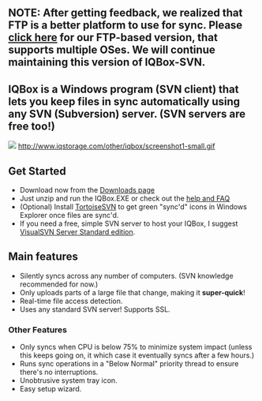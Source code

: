 ## NOTE: After getting feedback, we realized that FTP is a better platform to use for sync. Please [click here](https://code.google.com/p/iqbox-ftp/) for our FTP-based version, that supports multiple OSes. We will continue maintaining this version of IQBox-SVN. ##

## IQBox is a Windows program (SVN client) that lets you keep files in sync automatically using any SVN (Subversion) server. (SVN servers are free too!) ##
[![](http://i53.tinypic.com/kb3qdc.gif)](http://iqboxblog.wordpress.com)   [http://www.iqstorage.com/other/iqbox/screenshot1-small.gif ](http://www.iqstorage.com/other/iqbox/screenshot1.gif)

## Get Started ##
  * Download now from the [Downloads page](http://code.google.com/p/iqbox-svn/downloads/list)
  * Just unzip and run the IQBox.EXE or check out the [help and FAQ](http://code.google.com/p/iqbox-svn/wiki/FAQandHelp)
  * (Optional) Install [TortoiseSVN](http://tortoisesvn.net) to get green "sync'd" icons in Windows Explorer once files are sync'd.
  * If you need a free, simple SVN server to host your IQBox, I suggest [VisualSVN Server Standard edition](http://www.visualsvn.com/server/download/).

## Main features ##
  * Silently syncs across any number of computers. (SVN knowledge recommended for now.)
  * Only uploads parts of a large file that change, making it **super-quick**!
  * Real-time file access detection.
  * Uses any standard SVN server! Supports SSL.

### Other Features ###
  * Only syncs when CPU is below 75% to minimize system impact (unless this keeps going on, it which case it eventually syncs after a few hours.)
  * Runs sync operations in a "Below Normal" priority thread to ensure there's no interruptions.
  * Unobtrusive system tray icon.
  * Easy setup wizard.